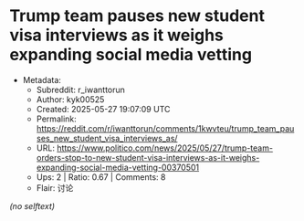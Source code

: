# Trump team pauses new student visa interviews as it weighs expanding social media vetting

- Metadata:
  - Subreddit: r_iwanttorun
  - Author: kyk00525
  - Created: 2025-05-27 19:07:09 UTC
  - Permalink: https://reddit.com/r/iwanttorun/comments/1kwvteu/trump_team_pauses_new_student_visa_interviews_as/
  - URL: https://www.politico.com/news/2025/05/27/trump-team-orders-stop-to-new-student-visa-interviews-as-it-weighs-expanding-social-media-vetting-00370501
  - Ups: 2 | Ratio: 0.67 | Comments: 8
  - Flair: 讨论

_(no selftext)_
